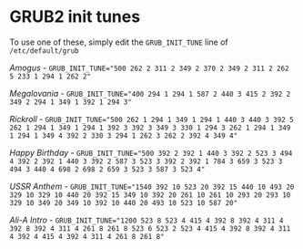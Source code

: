 # GRUB2 init tunes

To use one of these, simply edit the `GRUB_INIT_TUNE` line of `/etc/default/grub`

*Amogus* - `GRUB_INIT_TUNE="500 262 2 311 2 349 2 370 2 349 2 311 2 262 5 233 1 294 1 262 2"`

*Megalovania* - `GRUB_INIT_TUNE="400 294 1 294 1 587 2 440 3 415 2 392 2 349 2 294 1 349 1 392 1 294 3"`

*Rickroll* - `GRUB_INIT_TUNE="500 262 1 294 1 349 1 294 1 440 3 440 3 392 5 262 1 294 1 349 1 294 1 392 3 392 3 349 3 330 1 294 3 262 1 294 1 349 1 294 1 349 4 392 2 330 3 294 1 262 3 262 2 392 4 349 4"`

*Happy Birthday* - `GRUB_INIT_TUNE="500 392 2 392 1 440 3 392 2 523 3 494 4 392 2 392 1 440 3 392 2 587 3 523 3 392 2 392 1 784 3 659 3 523 3 494 3 440 4 698 2 698 2 659 3 523 3 587 3 523 4"`

*USSR Anthem* - `GRUB_INIT_TUNE="1540 392 10 523 20 392 15 440 10 493 20 329 10 329 10 440 20 392 15 349 10 392 20 261 10 261 10 293 20 293 10 329 10 349 20 349 10 392 10 440 20 493 10 523 10 587 20"`

*Ali-A Intro* - `GRUB_INIT_TUNE="1200 523 8 523 4 415 4 392 8 392 4 311 4 392 8 392 4 311 4 261 8 261 8 523 6 523 2 523 4 415 4 392 8 392 4 311 4 392 4 415 4 392 4 311 4 261 8 261 8"`
